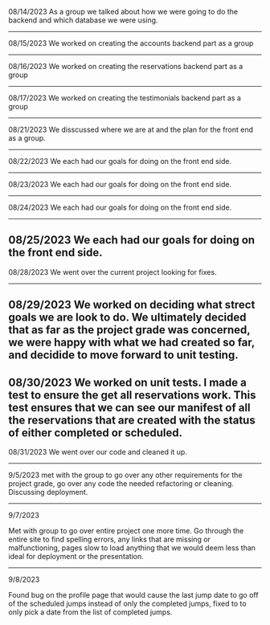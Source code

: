 08/14/2023
As a group we talked about how we were going to do the backend and which database we were using.

---

08/15/2023
We worked on creating the accounts backend part as a group

---

08/16/2023
We worked on creating the reservations backend part as a group

---

08/17/2023
We worked on creating the testimonials backend part as a group

---

08/21/2023
We disscussed where we are at and the plan for the front end as a group.

---

08/22/2023
We each had our goals for doing on the front end side.

---

08/23/2023
We each had our goals for doing on the front end side.

---

08/24/2023
We each had our goals for doing on the front end side.

---

08/25/2023
We each had our goals for doing on the front end side.
---

08/28/2023
We went over the current project looking for fixes.

---

08/29/2023
We worked on deciding what strect goals we are look to do.
    We ultimately decided that as far as the project grade was concerned, we were happy with what we had created so far, and decidide to move forward to unit testing.
---

08/30/2023
We worked on unit tests.
    I made a test to ensure the get all reservations work. This test ensures that we can see our manifest of all the reservations that are created with the status of either completed or scheduled.  
---

08/31/2023
We went over our code and cleaned it up.

---

9/5/2023
met with the group to go over any other requirements for the project grade, go over any code the needed refactoring or cleaning. Discussing deployment.

---

9/7/2023

Met with group to go over entire project one more time. Go through the entire site to find spelling errors, any links that are missing or malfunctioning, pages slow to load
anything that we would deem less than ideal for deployment or the presentation. 

---

9/8/2023

Found bug on the profile page that would cause the last jump date to go off of the scheduled jumps instead of only the completed jumps, fixed to to only pick a date from the list of completed jumps.
